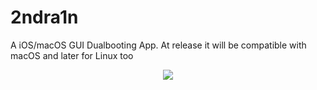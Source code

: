 # 2ndra1n
A iOS/macOS GUI Dualbooting App. At release it will be compatible with macOS and later for Linux too

<div style="text-align: center"><img src="https://github.com/nocontent06/2ndra1n/assets/93335632/039dbb5d-b745-40ff-b39c-0d8c43b28d44)https://github.com/nocontent06/2ndra1n/assets/93335632/039dbb5d-b745-40ff-b39c-0d8c43b28d44" /></div>
